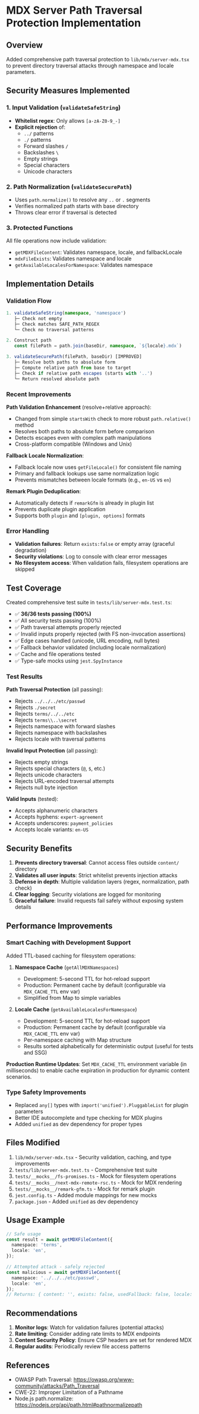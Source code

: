 # MDX Server Path Traversal Protection Implementation

## Overview

Added comprehensive path traversal protection to `lib/mdx/server-mdx.tsx` to prevent directory traversal attacks through namespace and locale parameters.

## Security Measures Implemented

### 1. Input Validation (`validateSafeString`)

- **Whitelist regex**: Only allows `[a-zA-Z0-9_-]`
- **Explicit rejection** of:
  - `../` patterns
  - `./` patterns
  - Forward slashes `/`
  - Backslashes `\`
  - Empty strings
  - Special characters
  - Unicode characters

### 2. Path Normalization (`validateSecurePath`)

- Uses `path.normalize()` to resolve any `..` or `.` segments
- Verifies normalized path starts with base directory
- Throws clear error if traversal is detected

### 3. Protected Functions

All file operations now include validation:

- `getMDXFileContent`: Validates namespace, locale, and fallbackLocale
- `mdxFileExists`: Validates namespace and locale
- `getAvailableLocalesForNamespace`: Validates namespace

## Implementation Details

### Validation Flow

```typescript
1. validateSafeString(namespace, 'namespace')
   ├─ Check not empty
   ├─ Check matches SAFE_PATH_REGEX
   └─ Check no traversal patterns

2. Construct path
   const filePath = path.join(baseDir, namespace, `${locale}.mdx`)

3. validateSecurePath(filePath, baseDir) [IMPROVED]
   ├─ Resolve both paths to absolute form
   ├─ Compute relative path from base to target
   ├─ Check if relative path escapes (starts with '..')
   └─ Return resolved absolute path
```

### Recent Improvements

**Path Validation Enhancement** (resolve+relative approach):

- Changed from simple `startsWith` check to more robust `path.relative()` method
- Resolves both paths to absolute form before comparison
- Detects escapes even with complex path manipulations
- Cross-platform compatible (Windows and Unix)

**Fallback Locale Normalization**:

- Fallback locale now uses `getFileLocale()` for consistent file naming
- Primary and fallback lookups use same normalization logic
- Prevents mismatches between locale formats (e.g., `en-US` vs `en`)

**Remark Plugin Deduplication**:

- Automatically detects if `remarkGfm` is already in plugin list
- Prevents duplicate plugin application
- Supports both `plugin` and `[plugin, options]` formats

### Error Handling

- **Validation failures**: Return `exists:false` or empty array (graceful degradation)
- **Security violations**: Log to console with clear error messages
- **No filesystem access**: When validation fails, filesystem operations are skipped

## Test Coverage

Created comprehensive test suite in `tests/lib/server-mdx.test.ts`:

- ✅ **36/36 tests passing (100%)**
- ✅ All security tests passing (100%)
- ✅ Path traversal attempts properly rejected
- ✅ Invalid inputs properly rejected (with FS non-invocation assertions)
- ✅ Edge cases handled (unicode, URL encoding, null bytes)
- ✅ Fallback behavior validated (including locale normalization)
- ✅ Cache and file operations tested
- ✅ Type-safe mocks using `jest.SpyInstance`

### Test Results

**Path Traversal Protection** (all passing):

- Rejects `../../../etc/passwd`
- Rejects `./secret`
- Rejects `terms/../../etc`
- Rejects `terms\\..\secret`
- Rejects namespace with forward slashes
- Rejects namespace with backslashes
- Rejects locale with traversal patterns

**Invalid Input Protection** (all passing):

- Rejects empty strings
- Rejects special characters (`@`, `$`, etc.)
- Rejects unicode characters
- Rejects URL-encoded traversal attempts
- Rejects null byte injection

**Valid Inputs** (tested):

- Accepts alphanumeric characters
- Accepts hyphens: `expert-agreement`
- Accepts underscores: `payment_policies`
- Accepts locale variants: `en-US`

## Security Benefits

1. **Prevents directory traversal**: Cannot access files outside `content/` directory
2. **Validates all user inputs**: Strict whitelist prevents injection attacks
3. **Defense in depth**: Multiple validation layers (regex, normalization, path check)
4. **Clear logging**: Security violations are logged for monitoring
5. **Graceful failure**: Invalid requests fail safely without exposing system details

## Performance Improvements

### Smart Caching with Development Support

Added TTL-based caching for filesystem operations:

1. **Namespace Cache** (`getAllMDXNamespaces`)
   - Development: 5-second TTL for hot-reload support
   - Production: Permanent cache by default (configurable via `MDX_CACHE_TTL` env var)
   - Simplified from Map to simple variables

2. **Locale Cache** (`getAvailableLocalesForNamespace`)
   - Development: 5-second TTL for hot-reload support
   - Production: Permanent cache by default (configurable via `MDX_CACHE_TTL` env var)
   - Per-namespace caching with Map structure
   - Results sorted alphabetically for deterministic output (useful for tests and SSG)

**Production Runtime Updates**: Set `MDX_CACHE_TTL` environment variable (in milliseconds) to enable cache expiration in production for dynamic content scenarios.

### Type Safety Improvements

- Replaced `any[]` types with `import('unified').PluggableList` for plugin parameters
- Better IDE autocomplete and type checking for MDX plugins
- Added `unified` as dev dependency for proper types

## Files Modified

1. `lib/mdx/server-mdx.tsx` - Security validation, caching, and type improvements
2. `tests/lib/server-mdx.test.ts` - Comprehensive test suite
3. `tests/__mocks__/fs-promises.ts` - Mock for filesystem operations
4. `tests/__mocks__/next-mdx-remote-rsc.ts` - Mock for MDX rendering
5. `tests/__mocks__/remark-gfm.ts` - Mock for remark plugin
6. `jest.config.ts` - Added module mappings for new mocks
7. `package.json` - Added `unified` as dev dependency

## Usage Example

```typescript
// Safe usage
const result = await getMDXFileContent({
  namespace: 'terms',
  locale: 'en',
});

// Attempted attack - safely rejected
const malicious = await getMDXFileContent({
  namespace: '../../../etc/passwd',
  locale: 'en',
});
// Returns: { content: '', exists: false, usedFallback: false, locale: 'en' }
```

## Recommendations

1. **Monitor logs**: Watch for validation failures (potential attacks)
2. **Rate limiting**: Consider adding rate limits to MDX endpoints
3. **Content Security Policy**: Ensure CSP headers are set for rendered MDX
4. **Regular audits**: Periodically review file access patterns

## References

- OWASP Path Traversal: https://owasp.org/www-community/attacks/Path_Traversal
- CWE-22: Improper Limitation of a Pathname
- Node.js path.normalize: https://nodejs.org/api/path.html#pathnormalizepath
